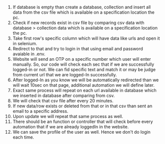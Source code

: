 1. If database is empty than create a database, collection and insert all data from the csv file which is available on a specification location the pc.
2. Check if new records exist in csv file by comparing csv data with database > collection data which is available on a specification location the pc.
4. Take first row's specific column which will have data like urls and open it in selenium.
5. Redirect to that and try to login in that using email and password avaiable in .env.
6. Website will send an OTP on a specific number which user will enter manually. So, our code will check each sec that if we are successfully logged-in or not. We can fid specific text  and match it or may be judge from current url that we are logged-In successfully.
7. After logged-In as you know we will be automatically redirected than we will wait 10sec on that page, additional automation we will define later.
8. Exact same process will repeat on each url available in database which we inserted in database after comparing from csv.
9. We will check that csv file after every 20 minutes.
10. If new data/row exists or deleted from that or in that csv than sent an email to a specific address.
11. Upon update we will repeat that same process as well.
12. There should be an function or controller that will check before every automation that if we are already loggedIn in the website.
13. We can save the profile of the user as well. Hence we don't do login each time.